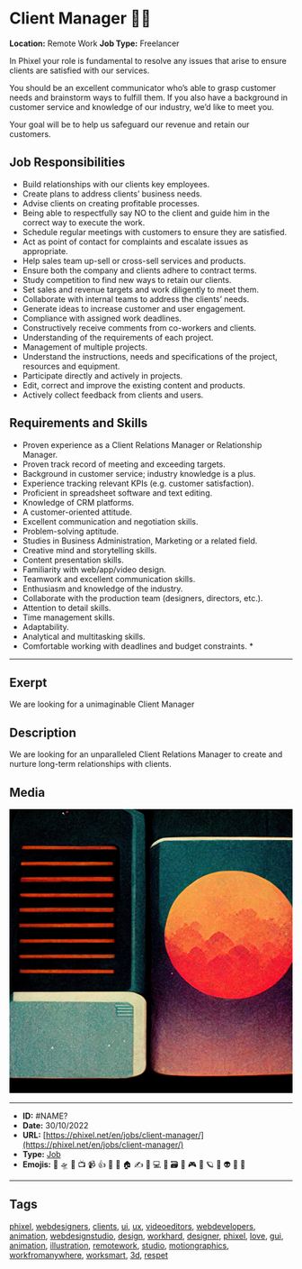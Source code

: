 # Client Manager 💆‍♀️
**Location:** Remote Work
**Job Type:** Freelancer


In Phixel your role is fundamental to resolve any issues that arise to ensure clients are satisfied with our services.

You should be an excellent communicator who’s able to grasp customer needs and brainstorm ways to fulfill them. If you also have a background in customer service and knowledge of our industry, we’d like to meet you.

Your goal will be to help us safeguard our revenue and retain our customers.
## Job Responsibilities

- Build relationships with our clients key employees.
- Create plans to address clients’ business needs.
- Advise clients on creating profitable processes.
- Being able to respectfully say NO to the client and guide him in the correct way to execute the work.
- Schedule regular meetings with customers to ensure they are satisfied.
- Act as point of contact for complaints and escalate issues as appropriate.
- Help sales team up-sell or cross-sell services and products.
- Ensure both the company and clients adhere to contract terms.
- Study competition to find new ways to retain our clients.
- Set sales and revenue targets and work diligently to meet them.
- Collaborate with internal teams to address the clients’ needs.
- Generate ideas to increase customer and user engagement.
- Compliance with assigned work deadlines.
- Constructively receive comments from co-workers and clients.
- Understanding of the requirements of each project.
- Management of multiple projects.
- Understand the instructions, needs and specifications of the project, resources and equipment.
- Participate directly and actively in projects.
- Edit, correct and improve the existing content and products.
- Actively collect feedback from clients and users.

## Requirements and Skills

- Proven experience as a Client Relations Manager or Relationship Manager.
- Proven track record of meeting and exceeding targets.
- Background in customer service; industry knowledge is a plus.
- Experience tracking relevant KPIs (e.g. customer satisfaction).
- Proficient in spreadsheet software and text editing.
- Knowledge of CRM platforms.
- A customer-oriented attitude.
- Excellent communication and negotiation skills.
- Problem-solving aptitude.
- Studies in Business Administration, Marketing or a related field.
- Creative mind and storytelling skills.
- Content presentation skills.
- Familiarity with web/app/video design.
- Teamwork and excellent communication skills.
- Enthusiasm and knowledge of the industry.
- Collaborate with the production team (designers, directors, etc.).
- Attention to detail skills.
- Time management skills.
- Adaptability.
- Analytical and multitasking skills.
- Comfortable working with deadlines and budget constraints. *


------------
## Exerpt
We are looking for a unimaginable Client Manager
## Description
We are looking for an unparalleled Client Relations Manager to create and nurture long-term relationships with clients.
## Media
<img src="media/4da746a8/jop-client-manager.jpg">

------------
- **ID:** #NAME?
- **Date:** 30/10/2022
- **URL:** [https://phixel.net/en/jobs/client-manager/](https://phixel.net/en/jobs/client-manager/)
- **Type:** [Job](#job)
- **Emojis:** 🎨 🛸 📼 📺 📹 👍 🔗 📝 🏠 ✍️ 👨 💻 👑 🗃 👾 🎮 📲 🪐 🌟 👽 🚀 🌌

------------
## Tags
[phixel](#phixel), [webdesigners](#webdesigners), [clients](#clients), [ui](#ui), [ux](#ux), [videoeditors](#videoeditors), [webdevelopers](#webdevelopers), [animation](#animation), [webdesignstudio](#webdesignstudio), [design](#design), [workhard](#workhard), [designer](#designer), [phixel](#phixel), [love](#love), [gui](#gui), [animation](#animation), [illustration](#illustration), [remotework](#remotework), [studio](#studio), [motiongraphics](#motiongraphics), [workfromanywhere](#workfromanywhere), [worksmart](#worksmart), [3d](#3d), [respet](#respet)
